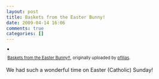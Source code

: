 ```yaml
---
layout: post
title: Baskets from the Easter Bunny!
date: 2009-04-14 16:06
comments: true
categories: []
---
```

<div style="text-align: left; padding: 3px;"><a title="photo sharing" href="http://www.flickr.com/photos/pfilias/sets/72157616678343313/"><img style="border: solid 2px #000000;" src="http://farm4.static.flickr.com/3649/3442797376_71bc0fd5ed.jpg" alt="" /></a>

<span style="font-size: 0.8em; margin-top: 0px;"><a href="http://www.flickr.com/photos/pfilias/3442797376/">Baskets from the Easter Bunny!!</a>, originally uploaded by <a href="http://www.flickr.com/people/pfilias/">pfilias</a>.</span></div>
We had such a wonderful time on Easter (Catholic) Sunday!
